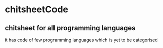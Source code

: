 # chitsheetCode
## chitsheet for all programming languages
it has code of few programming languages which is yet to be categorised
